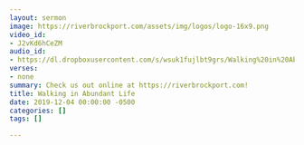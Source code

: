 ```yaml
---
layout: sermon
image: https://riverbrockport.com/assets/img/logos/logo-16x9.png
video_id:
- J2vKd6hCeZM
audio_id:
- https://dl.dropboxusercontent.com/s/wsuk1fujlbt9grs/Walking%20in%20Abundant%20Life.mp3?dl=0
verses:
- none
summary: Check us out online at https://riverbrockport.com!
title: Walking in Abundant Life
date: 2019-12-04 00:00:00 -0500
categories: []
tags: []

---
```


